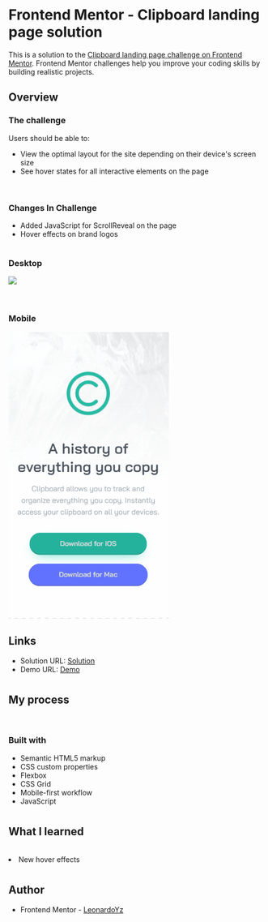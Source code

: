 # Frontend Mentor - Clipboard landing page solution

This is a solution to the [Clipboard landing page challenge on Frontend Mentor](https://www.frontendmentor.io/challenges/clipboard-landing-page-5cc9bccd6c4c91111378ecb9). Frontend Mentor challenges help you improve your coding skills by building realistic projects.

## Overview

### The challenge

Users should be able to:

- View the optimal layout for the site depending on their device's screen size
- See hover states for all interactive elements on the page

<br>

### Changes In Challenge

- Added JavaScript for ScrollReveal on the page
- Hover effects on brand logos

#

### Desktop

![](https://github.com/LeonardoYz/clipboard-landing-page/blob/main/README-files/page-preview.gif)

<br>

### Mobile

![](https://github.com/LeonardoYz/clipboard-landing-page/blob/main/README-files/page-preview-mobile.gif)

## Links

- Solution URL: [Solution](https://www.frontendmentor.io/solutions/mobile-first-clipboard-landing-page-flexbox-and-css-grid-mMu0WAIeW)
- Demo URL: [Demo](https://leonardoyz.github.io/clipboard-landing-page/)

#

## My process

<br>

### Built with

- Semantic HTML5 markup
- CSS custom properties
- Flexbox
- CSS Grid
- Mobile-first workflow
- JavaScript

#

## What I learned

<br>
<li>New hover effects</li>

#

## Author

- Frontend Mentor - [LeonardoYz](https://www.frontendmentor.io/profile/GodlyCodex)
